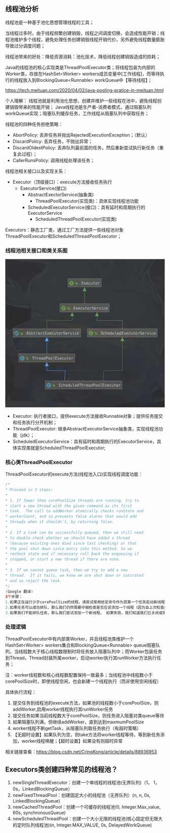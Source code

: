 ## 线程池分析
线程池是一种基于池化思想管理线程的工具；

当线程过多时，由于线程频繁创建销毁，线程之间调度切换，会造成性能开销；线程池维护多个线程，避免处理任务创建销毁线程开销代价，另外避免线程数量膨胀导致过分调度问题；

线程池带来的好处：降低资源消耗：池化技术，降低线程创建销毁造成的损耗；

Java的线程池的核心实现类是ThreadPoolExecutor类；将线程包装为内部的Worker类，存放在HashSet\<Worker\> workers成员变量中[工作线程]，而等待执行的线程放入到BlockingQueue\<Runnable\> workQueue中【等待线程】；

https://tech.meituan.com/2020/04/02/java-pooling-pratice-in-meituan.html

个人理解：
线程池就是利用池化思想，创建并维护一些线程在池中，避免线程创建销毁带来的性能开销；
Java线程池是生产者-消费者模式，通过阻塞队列workQueue实现；阻塞队列缓存任务，工作线程从阻塞队列中获取任务；

线程池的四种任务拒绝策略：

- AbortPolicy: 丢弃任务并抛出RejectedExecutionException；（默认）
- DiscardPolicy: 丢弃任务，不抛出异常；
- DiscardOldestPolicy: 丢弃队列最前面的任务，然后重新尝试执行新任务（重复此过程）；
- CallerRunsPolicy: 调用线程处理该任务；

线程池相关接口以及实现关系：

- Executor（顶级接口）：execute方法接收任务执行
  - ExecutorService(接口)
    - AbstractExectorService(抽象类)
      - ThreadPoolExecutor(实现类)：具体实现线程池功能
    - ScheduledExecutorService(接口)：具有延时和周期执行的ExecutorService
      - ScheduledThreadPoolExecutor(实现类)

Executors：静态工厂类，通过工厂方法提供一些线程池对象ThreadPoolExecutor和ScheduledThreadPoolExecutor；


### 线程池相关接口和类关系图
![关系图](https://github.com/Wliz/BooksNote/blob/master/images/threadPool.png)

- Executor: 执行者接口，提供execute方法接收Runnable对象；提供任务提交和任务执行分开机制；
- ThreadPoolExecutor: 继承AbstractExecutorService抽象类，实现线程池功能（jdk）；
- ScheduledExecutorService：具有延时和周期执行的ExecutorService，具体实现类就是ScheduledThreadPoolExecutor;

### 核心类ThreadPoolExecutor
ThreadPoolExecutor的execute方法(线程池入口)实现线程调度功能：
```Java
/*
* Proceed in 3 steps:
*
* 1. If fewer than corePoolSize threads are running, try to
* start a new thread with the given command as its first
* task.  The call to addWorker atomically checks runState and
* workerCount, and so prevents false alarms that would add
* threads when it shouldn't, by returning false.
*
* 2. If a task can be successfully queued, then we still need
* to double-check whether we should have added a thread
* (because existing ones died since last checking) or that
* the pool shut down since entry into this method. So we
* recheck state and if necessary roll back the enqueuing if
* stopped, or start a new thread if there are none.
*
* 3. If we cannot queue task, then we try to add a new
* thread.  If it fails, we know we are shut down or saturated
* and so reject the task.
*/
(Google 翻译)
3个步骤：
1.如果正在运行少于corePoolSize的线程，请尝试使用给定命令作为其第一个任务启动新线程。 对addWorker的调用以原子方式检查runState和workerCount，因此通过返回false来防止在不应该添加线程时发生的错误警报。
2.如果任务可以成功排队，那么我们仍然需要仔细检查是否应该添加一个线程（因为自上次检查后现有的线程已经死亡），或者自从进入此方法后池关闭了。 所以我们重新检查状态，如果没有，则回滚入队，或者如果没有，则启动新的线程。
3.如果我们不能排队任务，那么我们尝试添加一个新线程。 如果失败，我们知道我们已关闭或饱和，因此拒绝该任务。
```

### 处理逻辑

ThreadPoolExecutor中有内部类Worker，并且线程池类维护一个HashSet\<Worker\> workers集合和BlockingQueue\<Runnable\> queue阻塞队列，当线程数大于核心线程数限制时将任务放入阻塞队列中；而Worker包装任务到Thread，Thread封装所属worker，启动worker执行其runWorker方法执行任务；

注：worker线程数和核心线程数配置保持一致最多；当线程池中线程数小于corePoolSize时，即使线程空闲，也会新建一个线程执行（而非使用空闲线程）

具体执行流程：

1. 提交任务到线程池的execute方法，如果池的线程数小于corePoolSize，则addWorker,启用worker线程执行其runWorker任务
2. 提交任务如果当前线程数大于corePoolSize，则任务进入阻塞对类queue等待
3. 如果阻塞队列满，但继续addWorker，直到达到maxmumPoolSize
4. worker线程不断getTask，从阻塞队列取任务执行（有超时策略）
5. 【无超时设置】如果队列为空，则take方法将worker线程等待，等到新任务添加，worker线程唤醒；【超时设置】如果没有则超时异常


相关链接查看：https://blog.csdn.net/CringKong/article/details/88936953

## Executors类创建四种常见的线程池？

1. newSingleThreadExecutor：创建一个单线程的线程池(无界队列)（1， 1， 0s，LinkedBlockingQueue）
2. newFixedThreadPool：创建固定大小的线程池（无界队列）(n, n, 0s, LinkedBlockingQueue)
3. newCachedThreadPool：创建一个可缓存的线程池(0, Integer.Max_value, 60s, synchronousQueue)
4. newScheduledThreadPool：创建一个大小无限的线程池(核心固定但无限大的定时队列线程池)(n, Integer.MAX_VALUE, 0s, DelayedWorkQueue)


